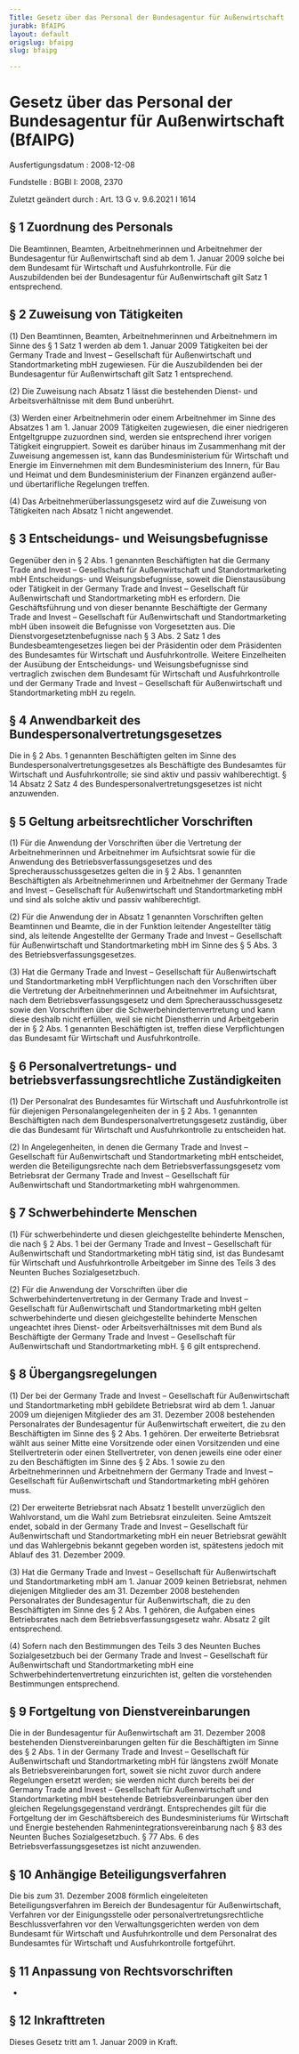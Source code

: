 ```yaml
---
Title: Gesetz über das Personal der Bundesagentur für Außenwirtschaft
jurabk: BfAIPG
layout: default
origslug: bfaipg
slug: bfaipg

---
```


# Gesetz über das Personal der Bundesagentur für Außenwirtschaft (BfAIPG)

Ausfertigungsdatum
:   2008-12-08

Fundstelle
:   BGBl I: 2008, 2370

Zuletzt geändert durch
:   Art. 13 G v. 9.6.2021 I 1614


## § 1 Zuordnung des Personals

Die Beamtinnen, Beamten, Arbeitnehmerinnen und Arbeitnehmer der Bundesagentur für Außenwirtschaft sind ab dem 1. Januar 2009 solche bei dem Bundesamt für Wirtschaft und Ausfuhrkontrolle. Für die Auszubildenden bei der Bundesagentur für Außenwirtschaft gilt Satz 1 entsprechend.


## § 2 Zuweisung von Tätigkeiten

(1) Den Beamtinnen, Beamten, Arbeitnehmerinnen und Arbeitnehmern im Sinne des § 1 Satz 1 werden ab dem 1. Januar 2009 Tätigkeiten bei der Germany Trade and Invest – Gesellschaft für Außenwirtschaft und Standortmarketing mbH zugewiesen. Für die Auszubildenden bei der Bundesagentur für Außenwirtschaft gilt Satz 1 entsprechend.

(2) Die Zuweisung nach Absatz 1 lässt die bestehenden Dienst- und Arbeitsverhältnisse mit dem Bund unberührt.

(3) Werden einer Arbeitnehmerin oder einem Arbeitnehmer im Sinne des Absatzes 1 am 1. Januar 2009 Tätigkeiten zugewiesen, die einer niedrigeren Entgeltgruppe zuzuordnen sind, werden sie entsprechend ihrer vorigen Tätigkeit eingruppiert. Soweit es darüber hinaus im Zusammenhang mit der Zuweisung angemessen ist, kann das Bundesministerium für Wirtschaft und Energie im Einvernehmen mit dem Bundesministerium des Innern, für Bau und Heimat und dem Bundesministerium der Finanzen ergänzend außer- und übertarifliche Regelungen treffen.

(4) Das Arbeitnehmerüberlassungsgesetz wird auf die Zuweisung von Tätigkeiten nach Absatz 1 nicht angewendet.


## § 3 Entscheidungs- und Weisungsbefugnisse

Gegenüber den in § 2 Abs. 1 genannten Beschäftigten hat die Germany Trade and Invest – Gesellschaft für Außenwirtschaft und Standortmarketing mbH Entscheidungs- und Weisungsbefugnisse, soweit die Dienstausübung oder Tätigkeit in der Germany Trade and Invest – Gesellschaft für Außenwirtschaft und Standortmarketing mbH es erfordern. Die Geschäftsführung und von dieser benannte Beschäftigte der Germany Trade and Invest – Gesellschaft für Außenwirtschaft und Standortmarketing mbH üben insoweit die Befugnisse von Vorgesetzten aus. Die Dienstvorgesetztenbefugnisse nach § 3 Abs. 2 Satz 1 des Bundesbeamtengesetzes liegen bei der Präsidentin oder dem Präsidenten des Bundesamtes für Wirtschaft und Ausfuhrkontrolle. Weitere Einzelheiten der Ausübung der Entscheidungs- und Weisungsbefugnisse sind vertraglich zwischen dem Bundesamt für Wirtschaft und Ausfuhrkontrolle und der Germany Trade and Invest – Gesellschaft für Außenwirtschaft und Standortmarketing mbH zu regeln.


## § 4 Anwendbarkeit des Bundespersonalvertretungsgesetzes

Die in § 2 Abs. 1 genannten Beschäftigten gelten im Sinne des Bundespersonalvertretungsgesetzes als Beschäftigte des Bundesamtes für Wirtschaft und Ausfuhrkontrolle; sie sind aktiv und passiv wahlberechtigt. § 14 Absatz 2 Satz 4 des Bundespersonalvertretungsgesetzes ist nicht anzuwenden.


## § 5 Geltung arbeitsrechtlicher Vorschriften

(1) Für die Anwendung der Vorschriften über die Vertretung der Arbeitnehmerinnen und Arbeitnehmer im Aufsichtsrat sowie für die Anwendung des Betriebsverfassungsgesetzes und des Sprecherausschussgesetzes gelten die in § 2 Abs. 1 genannten Beschäftigten als Arbeitnehmerinnen und Arbeitnehmer der Germany Trade and Invest – Gesellschaft für Außenwirtschaft und Standortmarketing mbH und sind als solche aktiv und passiv wahlberechtigt.

(2) Für die Anwendung der in Absatz 1 genannten Vorschriften gelten Beamtinnen und Beamte, die in der Funktion leitender Angestellter tätig sind, als leitende Angestellte der Germany Trade and Invest – Gesellschaft für Außenwirtschaft und Standortmarketing mbH im Sinne des § 5 Abs. 3 des Betriebsverfassungsgesetzes.

(3) Hat die Germany Trade and Invest – Gesellschaft für Außenwirtschaft und Standortmarketing mbH Verpflichtungen nach den Vorschriften über die Vertretung der Arbeitnehmerinnen und Arbeitnehmer im Aufsichtsrat, nach dem Betriebsverfassungsgesetz und dem Sprecherausschussgesetz sowie den Vorschriften über die Schwerbehindertenvertretung und kann diese deshalb nicht erfüllen, weil sie nicht Dienstherrin und Arbeitgeberin der in § 2 Abs. 1 genannten Beschäftigten ist, treffen diese Verpflichtungen das Bundesamt für Wirtschaft und Ausfuhrkontrolle.


## § 6 Personalvertretungs- und betriebsverfassungsrechtliche Zuständigkeiten

(1) Der Personalrat des Bundesamtes für Wirtschaft und Ausfuhrkontrolle ist für diejenigen Personalangelegenheiten der in § 2 Abs. 1 genannten Beschäftigten nach dem Bundespersonalvertretungsgesetz zuständig, über die das Bundesamt für Wirtschaft und Ausfuhrkontrolle zu entscheiden hat.

(2) In Angelegenheiten, in denen die Germany Trade and Invest – Gesellschaft für Außenwirtschaft und Standortmarketing mbH entscheidet, werden die Beteiligungsrechte nach dem Betriebsverfassungsgesetz vom Betriebsrat der Germany Trade and Invest – Gesellschaft für Außenwirtschaft und Standortmarketing mbH wahrgenommen.


## § 7 Schwerbehinderte Menschen

(1) Für schwerbehinderte und diesen gleichgestellte behinderte Menschen, die nach § 2 Abs. 1 bei der Germany Trade and Invest – Gesellschaft für Außenwirtschaft und Standortmarketing mbH tätig sind, ist das Bundesamt für Wirtschaft und Ausfuhrkontrolle Arbeitgeber im Sinne des Teils 3 des Neunten Buches Sozialgesetzbuch.

(2) Für die Anwendung der Vorschriften über die Schwerbehindertenvertretung in der Germany Trade and Invest – Gesellschaft für Außenwirtschaft und Standortmarketing mbH gelten schwerbehinderte und diesen gleichgestellte behinderte Menschen ungeachtet ihres Dienst- oder Arbeitsverhältnisses mit dem Bund als Beschäftigte der Germany Trade and Invest – Gesellschaft für Außenwirtschaft und Standortmarketing mbH. § 6 gilt entsprechend.


## § 8 Übergangsregelungen

(1) Der bei der Germany Trade and Invest – Gesellschaft für Außenwirtschaft und Standortmarketing mbH gebildete Betriebsrat wird ab dem 1. Januar 2009 um diejenigen Mitglieder des am 31. Dezember 2008 bestehenden Personalrates der Bundesagentur für Außenwirtschaft erweitert, die zu den Beschäftigten im Sinne des § 2 Abs. 1 gehören. Der erweiterte Betriebsrat wählt aus seiner Mitte eine Vorsitzende oder einen Vorsitzenden und eine Stellvertreterin oder einen Stellvertreter, von denen jeweils eine oder einer zu den Beschäftigten im Sinne des § 2 Abs. 1 sowie zu den Arbeitnehmerinnen und Arbeitnehmern der Germany Trade and Invest – Gesellschaft für Außenwirtschaft und Standortmarketing mbH gehören muss.

(2) Der erweiterte Betriebsrat nach Absatz 1 bestellt unverzüglich den Wahlvorstand, um die Wahl zum Betriebsrat einzuleiten. Seine Amtszeit endet, sobald in der Germany Trade and Invest – Gesellschaft für Außenwirtschaft und Standortmarketing mbH ein neuer Betriebsrat gewählt und das Wahlergebnis bekannt gegeben worden ist, spätestens jedoch mit Ablauf des 31. Dezember 2009.

(3) Hat die Germany Trade and Invest – Gesellschaft für Außenwirtschaft und Standortmarketing mbH am 1. Januar 2009 keinen Betriebsrat, nehmen diejenigen Mitglieder des am 31. Dezember 2008 bestehenden Personalrates der Bundesagentur für Außenwirtschaft, die zu den Beschäftigten im Sinne des § 2 Abs. 1 gehören, die Aufgaben eines Betriebsrates nach dem Betriebsverfassungsgesetz wahr. Absatz 2 gilt entsprechend.

(4) Sofern nach den Bestimmungen des Teils 3 des Neunten Buches Sozialgesetzbuch bei der Germany Trade and Invest – Gesellschaft für Außenwirtschaft und Standortmarketing mbH eine Schwerbehindertenvertretung einzurichten ist, gelten die vorstehenden Bestimmungen entsprechend.


## § 9 Fortgeltung von Dienstvereinbarungen

Die in der Bundesagentur für Außenwirtschaft am 31. Dezember 2008 bestehenden Dienstvereinbarungen gelten für die Beschäftigten im Sinne des § 2 Abs. 1 in der Germany Trade and Invest – Gesellschaft für Außenwirtschaft und Standortmarketing mbH für längstens zwölf Monate als Betriebsvereinbarungen fort, soweit sie nicht zuvor durch andere Regelungen ersetzt werden; sie werden nicht durch bereits bei der Germany Trade and Invest – Gesellschaft für Außenwirtschaft und Standortmarketing mbH bestehende Betriebsvereinbarungen über den gleichen Regelungsgegenstand verdrängt. Entsprechendes gilt für die Fortgeltung der im Geschäftsbereich des Bundesministeriums für Wirtschaft und Energie bestehenden Rahmenintegrationsvereinbarung nach § 83 des Neunten Buches Sozialgesetzbuch. § 77 Abs. 6 des Betriebsverfassungsgesetzes ist nicht anzuwenden.


## § 10 Anhängige Beteiligungsverfahren

Die bis zum 31. Dezember 2008 förmlich eingeleiteten Beteiligungsverfahren im Bereich der Bundesagentur für Außenwirtschaft, Verfahren vor der Einigungsstelle oder personalvertretungsrechtliche Beschlussverfahren vor den Verwaltungsgerichten werden von dem Bundesamt für Wirtschaft und Ausfuhrkontrolle und dem Personalrat des Bundesamtes für Wirtschaft und Ausfuhrkontrolle fortgeführt.


## § 11 Anpassung von Rechtsvorschriften

-


## § 12 Inkrafttreten

Dieses Gesetz tritt am 1. Januar 2009 in Kraft.

